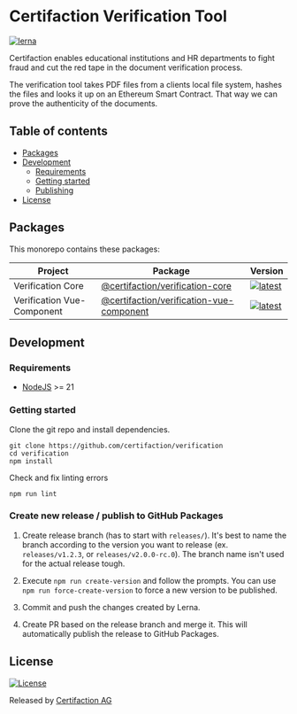 # Certifaction Verification Tool

[![lerna][lerna]][lerna-url]

Certifaction enables educational institutions and HR departments to fight fraud and cut the red tape in the document verification process.

The verification tool takes PDF files from a clients local file system, hashes the files and looks it up on an Ethereum Smart Contract. That way we can prove the authenticity of the documents.

## Table of contents

* [Packages](#packages)
* [Development](#development)
    * [Requirements](#requirements)
    * [Getting started](#getting-started)
    * [Publishing](#publishing)
* [License](#license)

## Packages

This monorepo contains these packages:

| Project | Package | Version |
|---|---|---|
| Verification Core | [@certifaction/verification-core](https://github.com/certifaction/verification/tree/master/packages/verification-core) | [![latest](https://img.shields.io/npm/v/%40certifaction%2Fverification-core/latest.svg)](https://npmjs.com/package/@certifaction/verification-core) |
| Verification Vue-Component | [@certifaction/verification-vue-component](https://github.com/certifaction/verification/tree/master/packages/verification-vue-component) | [![latest](https://img.shields.io/npm/v/%40certifaction%2Fverification-vue-component/latest.svg)](https://npmjs.com/package/@certifaction/verification-vue-component) |

## Development

### Requirements

* [NodeJS](https://nodejs.org) >= 21

### Getting started

Clone the git repo and install dependencies.
```shell script
git clone https://github.com/certifaction/verification
cd verification
npm install
```

Check and fix linting errors
```shell script
npm run lint
```

### Create new release / publish to GitHub Packages

1. Create release branch (has to start with `releases/`). It's best to name the branch according to the version you want to release (ex. `releases/v1.2.3`, or `releases/v2.0.0-rc.0`). The branch name isn't used for the actual release tough.

2. Execute `npm run create-version` and follow the prompts. You can use `npm run force-create-version` to force a new version to be published.

3. Commit and push the changes created by Lerna.

4. Create PR based on the release branch and merge it. This will automatically publish the release to GitHub Packages.

## License

[![License](https://img.shields.io/badge/license-MIT-blue.svg)](https://github.com/certifaction/verification/blob/master/LICENSE)

Released by [Certifaction AG](https://certifaction.com)

[lerna]: https://img.shields.io/badge/maintained%20with-lerna-cc00ff.svg
[lerna-url]: https://lerna.js.org/
